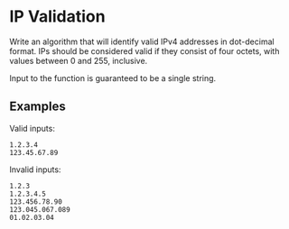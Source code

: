# IP Validation

Write an algorithm that will identify valid IPv4 addresses in dot-decimal format. IPs should be considered valid if they consist of four octets, with values between 0 and 255, inclusive.

Input to the function is guaranteed to be a single string.

## Examples

Valid inputs:

```text
1.2.3.4
123.45.67.89
```

Invalid inputs:

```text
1.2.3
1.2.3.4.5
123.456.78.90
123.045.067.089
01.02.03.04
```

